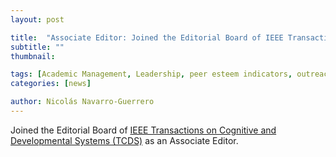 ```yaml
---
layout: post

title:  "Associate Editor: Joined the Editorial Board of IEEE Transactions on Cognitive and Developmental Systems (TCDS)"
subtitle: ""
thumbnail: 

tags: [Academic Management, Leadership, peer esteem indicators, outreach, Editorial Board]
categories: [news]

author: Nicolás Navarro-Guerrero
---
```

Joined the Editorial Board of <a href="https://cis.ieee.org/publications/t-cognitive-and-developmental-systems" target="_blank">IEEE Transactions on Cognitive and Developmental Systems (TCDS)</a> as an Associate Editor.

<!--more-->


